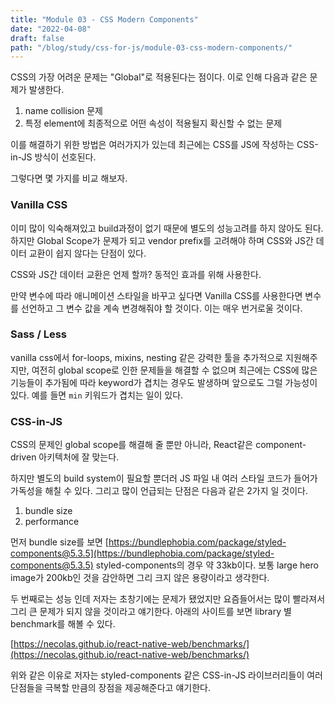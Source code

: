 ```yaml
---
title: "Module 03 - CSS Modern Components"
date: "2022-04-08"
draft: false
path: "/blog/study/css-for-js/module-03-css-modern-components/"
---
```


CSS의 가장 어려운 문제는 "Global"로 적용된다는 점이다.
이로 인해 다음과 같은 문제가 발생한다.

1. name collision 문제
2. 특정 element에 최종적으로 어떤 속성이 적용될지 확신할 수 없는 문제

이를 해결하기 위한 방법은 여러가지가 있는데 최근에는 CSS를 JS에 작성하는 CSS-in-JS 방식이 선호된다.

그렇다면 몇 가지를 비교 해보자.

### Vanilla CSS

이미 많이 익숙해져있고 build과정이 없기 때문에 별도의 성능고려를 하지 않아도 된다. 하지만 Global Scope가 문제가 되고 vendor prefix를 고려해야 하며 CSS와 JS간 데이터 교환이 쉽지 않다는 단점이 있다.

CSS와 JS간 데이터 교환은 언제 할까? 동적인 효과를 위해 사용한다.

만약 변수에 따라 애니메이션 스타일을 바꾸고 싶다면 Vanilla CSS를 사용한다면 변수를 선언하고 그 변수 값을 계속 변경해줘야 할 것이다. 이는 매우 번거로울 것이다.

### Sass / Less

vanilla css에서 for-loops, mixins, nesting 같은 강력한 툴을 추가적으로 지원해주지만, 여전히 global scope로 인한 문제들을 해결할 수 없으며 최근에는 CSS에 많은 기능들이 추가됨에 따라 keyword가 겹치는 경우도 발생하며 앞으로도 그럴 가능성이 있다. 예를 들면 `min` 키워드가 겹치는 일이 있다.

### CSS-in-JS

CSS의 문제인 global scope를 해결해 줄 뿐만 아니라, React같은 component-driven 아키텍처에 잘 맞는다.

하지만 별도의 build system이 필요할 뿐더러 JS 파일 내 여러 스타일 코드가 들어가 가독성을 해칠 수 있다. 그리고 많이 언급되는 단점은 다음과 같은 2가지 일 것이다.

1. bundle size
2. performance

먼저 bundle size를 보면 [https://bundlephobia.com/package/styled-components@5.3.5](https://bundlephobia.com/package/styled-components@5.3.5) styled-components의 경우 약 33kb이다. 보통 large hero image가 200kb인 것을 감안하면 그리 크지 않은 용량이라고 생각한다.

두 번째로는 성능 인데 저자는 초창기에는 문제가 됐었지만 요즘들어서는 많이 빨라져서 그리 큰 문제가 되지 않을 것이라고 얘기한다. 아래의 사이트를 보면 library 별 benchmark를 해볼 수 있다.

[https://necolas.github.io/react-native-web/benchmarks/](https://necolas.github.io/react-native-web/benchmarks/)

위와 같은 이유로 저자는 styled-components 같은 CSS-in-JS 라이브러리들이 여러 단점들을 극복할 만큼의 장점을 제공해준다고 얘기한다.

